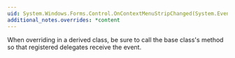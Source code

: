 ```yaml
---
uid: System.Windows.Forms.Control.OnContextMenuStripChanged(System.EventArgs)
additional_notes.overrides: *content
---
```


<p>When overriding <xref href="System.Windows.Forms.Control.OnContextMenuStripChanged(System.EventArgs)"></xref> in a derived class, be sure to call the base class's <xref href="System.Windows.Forms.Control.OnContextMenuStripChanged(System.EventArgs)"></xref> method so that registered delegates receive the event.</p>


